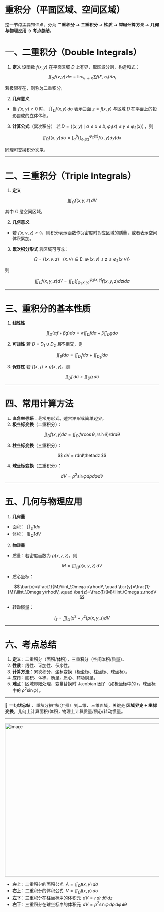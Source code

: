 # 重积分（平面区域、空间区域）
这一节的主要知识点，分为 **二重积分 → 三重积分 → 性质 → 常用计算方法 → 几何与物理应用 → 考点总结**。



# 一、二重积分（Double Integrals）

1. **定义**
   设函数 $f(x,y)$ 在平面区域 $D$ 上有界，取区域分割，构造和式：

$$
\iint_D f(x,y)\,d\sigma = \lim_{\lambda\to 0}\sum f(\xi_i,\eta_i)\Delta\sigma_i
$$

若极限存在，则称为二重积分。

2. **几何意义**

* 当 $f(x,y)\ge 0$ 时， $\iint_D f(x,y)\,d\sigma$ 表示曲面 $z=f(x,y)$ 与区域 $D$ 在平面上的投影围成的立体体积。

3. **计算公式**（累次积分）
   若 $D=\{(x,y)\mid a\le x\le b, \varphi_1(x)\le y\le \varphi_2(x)\}$ ，则

$$
\iint_D f(x,y)\,d\sigma = \int_a^b \Big(\int_{\varphi_1(x)}^{\varphi_2(x)} f(x,y)dy\Big)dx
$$

同理可交换积分次序。

---

# 二、三重积分（Triple Integrals）

1. **定义**

$$
\iiint_\Omega f(x,y,z)\,dV
$$

其中 $\Omega$ 是空间区域。

2. **几何意义**

* 若 $f(x,y,z)\ge 0$，则积分表示函数作为密度时对应区域的质量，或者表示空间体积累加。

3. **累次积分形式**
   若区域可写成：

$$
\Omega = \{(x,y,z)\mid (x,y)\in D,\ \varphi_1(x,y)\le z \le \varphi_2(x,y)\}
$$

则

$$
\iiint_\Omega f(x,y,z)dV = \iint_D \Big(\int_{\varphi_1(x,y)}^{\varphi_2(x,y)} f(x,y,z)dz\Big)d\sigma
$$

---

# 三、重积分的基本性质

1. **线性性**

$$
\iint_D (\alpha f + \beta g)d\sigma = \alpha \iint_D fd\sigma + \beta \iint_D gd\sigma
$$

2. **可加性**
   若 $D = D_1\cup D_2$ 且不相交，则

$$
\iint_D fd\sigma = \iint_{D_1} fd\sigma + \iint_{D_2} fd\sigma
$$

3. **保序性**
   若 $f(x,y)\ge g(x,y)$，则

$$
\iint_D f\,d\sigma \ge \iint_D g\,d\sigma
$$

---

# 四、常用计算方法

1. **直角坐标系**：最常用形式，适合矩形或简单边界。
2. **极坐标变换**（二重积分）：

$$
\iint_D f(x,y)d\sigma = \iint_{D'} f(r\cos\theta,r\sin\theta) rdrd\theta
$$

3. **柱坐标变换**（三重积分）：

$$
dV = rdrd\thetadz
$$

4. **球坐标变换**（三重积分）：

$$
dV = \rho^2 \sin\varphi d\rho d\varphi d\theta
$$

---

# 五、几何与物理应用

1. **几何量**

* 面积： $\iint_D 1d\sigma$
* 体积： $\iiint_\Omega 1dV$

2. **物理量**

* 质量：若密度函数为 $\rho(x,y,z)$，则

$$
M = \iiint_\Omega \rho(x,y,z)\,dV
$$
* 质心坐标：

$$
\bar{x}=\frac{1}{M}\iiint_\Omega x\rhodV, \quad \bar{y}=\frac{1}{M}\iiint_\Omega y\rhodV, \quad \bar{z}=\frac{1}{M}\iiint_\Omega z\rhodV
$$

* 转动惯量：

$$
I_z = \iiint_\Omega (x^2+y^2)\rho(x,y,z)dV
$$

---

# 六、考点总结

1. **定义**：二重积分（面积/体积），三重积分（空间体积/质量）。
2. **性质**：线性、可加性、保序性。
3. **计算方法**：累次积分，坐标变换（极坐标、柱坐标、球坐标）。
4. **应用**：面积、体积、质量、质心、转动惯量。
5. **难点**：区域界限处理，变量替换时 Jacobian 因子（如极坐标中的 $r$，球坐标中的 $\rho^2\sin\varphi$）。

---

📌 **一句话总结**：
重积分把“积分”推广到二维、三维区域，关键是 **区域界定 + 坐标变换**，几何上计算面积/体积，物理上计算质量/质心/转动惯量。

---


<img width="575" height="500" alt="image" src="https://github.com/user-attachments/assets/96d08291-7410-4c32-9bbc-eb6541053dd0" />

* **左上**：二重积分的面积公式 $\;A = \iint_D f(x,y)\,d\sigma$
* **右上**：二重积分的体积公式 $\;V = \iint_D f(x,y)\,d\sigma$
* **左下**：三重积分在柱坐标中的体积元 $\;dV = r\,dr\,d\theta\,dz$
* **右下**：三重积分在球坐标中的体积元 $\;dV = \rho^2 \sin\varphi \, d\rho\, d\varphi\, d\theta$





